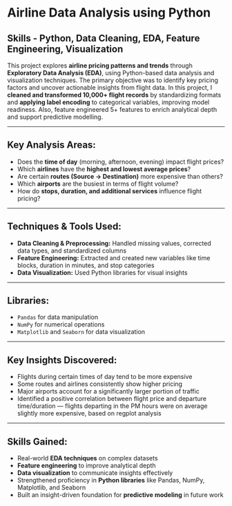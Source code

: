 # Airline Data Analysis using Python
## Skills - Python, Data Cleaning, EDA, Feature Engineering, Visualization

This project explores **airline pricing patterns and trends** through **Exploratory Data Analysis (EDA)**, using Python-based data analysis and visualization techniques. The primary objective was to identify key pricing factors and uncover actionable insights from flight data. In this project, I **cleaned and transformed 10,000+ flight records** by standardizing formats and **applying label encoding** to categorical variables, improving model readiness. Also, feature engineered 5+ features to enrich analytical depth and support predictive modelling.

---

## **Key Analysis Areas:**

- Does the **time of day** (morning, afternoon, evening) impact flight prices?
- Which **airlines** have the **highest and lowest average prices**?
- Are certain **routes (Source → Destination)** more expensive than others?
- Which **airports** are the busiest in terms of flight volume?
- How do **stops, duration, and additional services** influence flight pricing?

---

## **Techniques & Tools Used:**

- **Data Cleaning & Preprocessing:** Handled missing values, corrected data types, and standardized columns  
- **Feature Engineering:** Extracted and created new variables like time blocks, duration in minutes, and stop categories  
- **Data Visualization:** Used Python libraries for visual insights

---

## **Libraries:**

- `Pandas` for data manipulation  
- `NumPy` for numerical operations  
- `Matplotlib` and `Seaborn` for data visualization

---

## **Key Insights Discovered:**

- Flights during certain times of day tend to be more expensive  
- Some routes and airlines consistently show higher pricing  
- Major airports account for a significantly larger portion of traffic
- Identified a positive correlation between flight price and departure time/duration — flights departing in the PM hours were on average slightly more expensive, based on regplot analysis

---

## **Skills Gained:**

- Real-world **EDA techniques** on complex datasets  
- **Feature engineering** to improve analytical depth  
- **Data visualization** to communicate insights effectively  
- Strengthened proficiency in **Python libraries** like Pandas, NumPy, Matplotlib, and Seaborn  
- Built an insight-driven foundation for **predictive modeling** in future work
